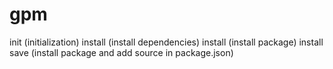 # gpm

init (initialization)
install (install dependencies)
install <packageSource> (install package)
install <packageSource> save (install package and add source in package.json)
